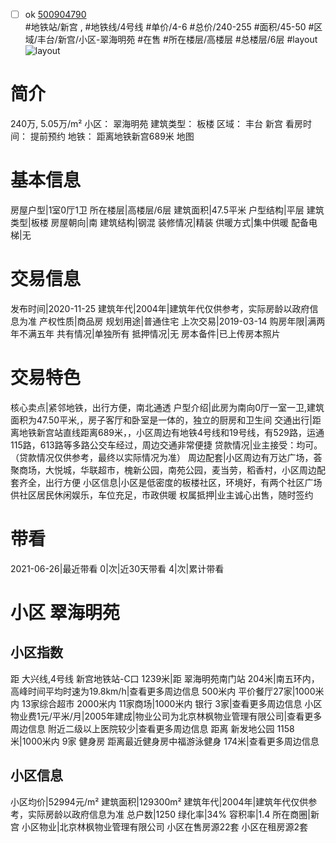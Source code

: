 - [ ] ok [500904790](https://bj.5i5j.com/ershoufang/500904790.html)  
 #地铁站/新宫 ,  #地铁线/4号线
#单价/4-6 #总价/240-255 #面积/45-50   #区域/丰台/新宫/小区-翠海明苑 #在售 #所在楼层/高楼层 #总楼层/6层 #layout 
![layout](http://image2a.5i5j.com/scm/HOUSE_CUSTOMER/3f328d3ab8c943c5a32455a9a3037cf4.jpg_P5.jpg) 
# 简介 
 240万,  5.05万/m² 
小区： 翠海明苑
建筑类型： 板楼
区域： 丰台 新宫
看房时间： 提前预约
地铁： 距离地铁新宫689米 地图
# 基本信息 
 房屋户型|1室0厅1卫
所在楼层|高楼层/6层
建筑面积|47.5平米
户型结构|平层
建筑类型|板楼
房屋朝向|南
建筑结构|钢混
装修情况|精装
供暖方式|集中供暖
配备电梯|无
# 交易信息 
 发布时间|2020-11-25
建筑年代|2004年|建筑年代仅供参考，实际房龄以政府信息为准
产权性质|商品房
规划用途|普通住宅
上次交易|2019-03-14
购房年限|满两年不满五年
共有情况|单独所有
抵押情况|无
房本备件|已上传房本照片
# 交易特色 
 核心卖点|紧邻地铁，出行方便，南北通透
户型介绍|此房为南向0厅一室一卫,建筑面积为47.50平米,，房子客厅和卧室是一体的，独立的厨房和卫生间
交通出行|距离地铁新宫站直线距离689米，，小区周边有地铁4号线和19号线，有529路，运通115路，613路等多路公交车经过，周边交通非常便捷
贷款情况|业主接受：均可。（贷款情况仅供参考，最终以实际情况为准）
周边配套|小区周边有万达广场，荟聚商场，大悦城，华联超市，槐新公园，南苑公园，麦当劳，稻香村，小区周边配套齐全，出行方便
小区信息|小区是低密度的板楼社区，环境好，有两个社区广场供社区居民休闲娱乐，车位充足，市政供暖
权属抵押|业主诚心出售，随时签约
# 带看 
 2021-06-26|最近带看	 0|次|近30天带看	 4|次|累计带看
# 小区 翠海明苑
## 小区指数 
 距 大兴线,4号线 新宫地铁站-C口 1239米|距 翠海明苑南门站 204米|南五环内， 高峰时间平均时速为19.8km/h|查看更多周边信息
500米内 平价餐厅27家|1000米内 13家综合超市
2000米内 11家商场|1000米内 银行 3家|查看更多周边信息
小区物业费1元/平米/月|2005年建成|物业公司为北京林枫物业管理有限公司|查看更多周边信息
附近二级以上医院较少|查看更多周边信息
距离 新发地公园 1158米|1000米内 9家 健身房
距离最近健身房中福游泳健身 174米|查看更多周边信息
## 小区信息 
 小区均价|52994元/m²
建筑面积|129300m²
建筑年代|2004年|建筑年代仅供参考，实际房龄以政府信息为准
总户数|1250
绿化率|34%
容积率|1.4
所在商圈|新宫
小区物业|北京林枫物业管理有限公司
小区在售房源22套
小区在租房源2套
